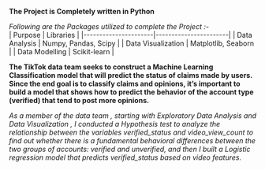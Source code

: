 **The Project is Completely written in Python**<br>

*Following are the Packages utilized to complete the Project :-*<br>
| Purpose              | Libraries             |
|----------------------|-----------------------|
| Data Analysis        | Numpy, Pandas, Scipy  |
| Data Visualization   | Matplotlib, Seaborn   |
|   Data Modelling     | Scikit-learn          |

**The TikTok data team seeks to construct a Machine Learning Classification model that will predict the status of claims made by users. Since the end goal is to classify claims and opinions, it’s important to build a model that shows how to predict the behavior of the account type (verified) that tend to post more opinions.**<br>

   *As a member of the data team , starting with Exploratory Data Analysis and Data Visualization , I conducted a Hypothesis test to analyze the relationship between the variables verified_status and video_view_count to find out whether there is a fundamental behavioral differences between the two groups of accounts: verified and unverified, and then I built a Logistic regression model that predicts verified_status based on video features.*




